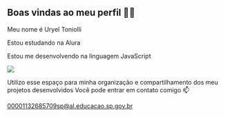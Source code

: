 ## Boas vindas ao meu perfil 💙💙
Meu nome é Uryel Toniolli

Estou estudando na Alura

Estou me desenvolvendo na linguagem JavaScript

![](https://images.app.goo.gl/CytX9Z5RzMpuxKcc9)

Utilizo esse espaço para minha organização e compartilhamento dos meu projetos desenvolvidos
Você pode entrar em contato comigo 📫

00001132685709sp@al.educacao.sp.gov.br

<!--
**urydade/urydade** is a ✨ _special_ ✨ repository because its `README.md` (this file) appears on your GitHub profile.

Here are some ideas to get you started:

- 🔭 I’m currently working on ...
- 🌱 I’m currently learning ...
- 👯 I’m looking to collaborate on ...
- 🤔 I’m looking for help with ...
- 💬 Ask me about ...
- 📫 How to reach me: ...
- 😄 Pronouns: ...
- ⚡ Fun fact: ...
-->
